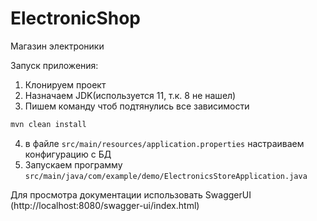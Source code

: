 # ElectronicShop
Магазин электроники

Запуск приложения:
1. Клонируем проект
2. Назначаем JDK(используется 11, т.к. 8 не нашел)
3. Пишем команду чтоб подтянулись все зависимости
```bash
mvn clean install
```
4. в файле ```src/main/resources/application.properties``` настраиваем конфигурацию с БД
5. Запускаем программу ```src/main/java/com/example/demo/ElectronicsStoreApplication.java```

Для просмотра документации использовать SwaggerUI (http://localhost:8080/swagger-ui/index.html)